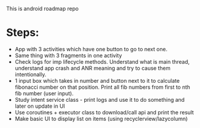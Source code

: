 This is android roadmap repo
# Steps:
- App with 3 activities which have one button to go to next one.
- Same thing with 3 fragments in one activity
- Check logs for imp lifecycle methods. Understand what is main thread, understand app crash and ANR meaning and try to cause them intentionally.
- 1 input box which takes in number and button next to it to calculate fibonacci number on that position. Print all fib numbers from first to nth fib number (user input).
- Study intent service class - print logs and use it to do something and later on update in UI
- Use coroutines + executor class to download/call api and print the result
- Make basic UI to display list on items (using recyclerview/lazycolumn)
